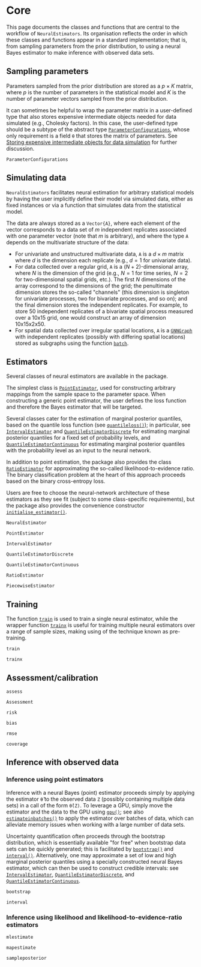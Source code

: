 # Core

This page documents the classes and functions that are central to the workflow of `NeuralEstimators`. Its organisation reflects the order in which these classes and functions appear in a standard implementation; that is, from sampling parameters from the prior distribution, to using a neural Bayes estimator to make inference with observed data sets.

## Sampling parameters

Parameters sampled from the prior distribution are stored as a $p \times K$ matrix, where $p$ is the number of parameters in the statistical model and $K$ is the number of parameter vectors sampled from the prior distribution.

It can sometimes be helpful to wrap the parameter matrix in a user-defined type that also stores expensive intermediate objects needed for data simulated (e.g., Cholesky factors). In this case, the user-defined type should be a subtype of the abstract type [`ParameterConfigurations`](@ref), whose only requirement is a field `θ` that stores the matrix of parameters. See [Storing expensive intermediate objects for data simulation](@ref) for further discussion.   

```@docs
ParameterConfigurations
```

## Simulating data

`NeuralEstimators` facilitates neural estimation for arbitrary statistical models by having the user implicitly define their model via simulated data, either as fixed instances or via a function that simulates data from the statistical model.

The data are always stored as a `Vector{A}`, where each element of the vector corresponds to a data set of $m$ independent replicates associated with one parameter vector (note that $m$ is arbitrary), and where the type `A` depends on the multivariate structure of the data:

- For univariate and unstructured multivariate data, `A` is a $d \times m$ matrix where $d$ is the dimension each replicate (e.g., $d=1$ for univariate data).
- For data collected over a regular grid, `A` is a ($N + 2$)-dimensional array, where $N$ is the dimension of the grid (e.g., $N = 1$ for time series, $N = 2$ for two-dimensional spatial grids, etc.). The first $N$ dimensions of the array correspond to the dimensions of the grid; the penultimate dimension stores the so-called "channels" (this dimension is singleton for univariate processes, two for bivariate processes, and so on); and the final dimension stores the independent replicates. For example, to store 50 independent replicates of a bivariate spatial process measured over a 10x15 grid, one would construct an array of dimension 10x15x2x50.
- For spatial data collected over irregular spatial locations, `A` is a [`GNNGraph`](https://carlolucibello.github.io/GraphNeuralNetworks.jl/dev/api/gnngraph/#GraphNeuralNetworks.GNNGraphs.GNNGraph) with independent replicates (possibly with differing spatial locations) stored as subgraphs using the function [`batch`](https://carlolucibello.github.io/GraphNeuralNetworks.jl/dev/api/gnngraph/#MLUtils.batch-Tuple{AbstractVector{%3C:GNNGraph}}).

## Estimators

Several classes of neural estimators are available in the package.

The simplest class is [`PointEstimator`](@ref), used for constructing arbitrary mappings from the sample space to the parameter space. When constructing a generic point estimator, the user defines the loss function and therefore the Bayes estimator that will be targeted.

Several classes cater for the estimation of marginal posterior quantiles, based on the quantile loss function (see [`quantileloss()`](@ref)); in particular, see [`IntervalEstimator`](@ref) and [`QuantileEstimatorDiscrete`](@ref) for estimating marginal posterior quantiles for a fixed set of probability levels, and [`QuantileEstimatorContinuous`](@ref) for estimating marginal posterior quantiles with the probability level as an input to the neural network.

In addition to point estimation, the package also provides the class [`RatioEstimator`](@ref) for approximating the so-called likelihood-to-evidence ratio. The binary classification problem at the heart of this approach proceeds based on the binary cross-entropy loss.

Users are free to choose the neural-network architecture of these estimators as they see fit (subject to some class-specific requirements), but the package also provides the convenience constructor [`initialise_estimator()`](@ref).

```@docs
NeuralEstimator

PointEstimator

IntervalEstimator

QuantileEstimatorDiscrete

QuantileEstimatorContinuous

RatioEstimator

PiecewiseEstimator
```

## Training

The function [`train`](@ref) is used to train a single neural estimator, while the wrapper function [`trainx`](@ref) is useful for training multiple neural estimators over a range of sample sizes, making using of the technique known as pre-training.

```@docs
train

trainx
```


## Assessment/calibration

```@docs
assess

Assessment

risk

bias

rmse

coverage
```

## Inference with observed data



### Inference using point estimators

Inference with a neural Bayes (point) estimator proceeds simply by applying the estimator `θ̂` to the observed data `Z` (possibly containing multiple data sets) in a call of the form `θ̂(Z)`. To leverage a GPU, simply move the estimator and the data to the GPU using [`gpu()`](https://fluxml.ai/Flux.jl/stable/models/functors/#Flux.gpu-Tuple{Any}); see also [`estimateinbatches()`](@ref) to apply the estimator over batches of data, which can alleviate memory issues when working with a large number of data sets.

Uncertainty quantification often proceeds through the bootstrap distribution, which is essentially available "for free" when bootstrap data sets can be quickly generated; this is facilitated by [`bootstrap()`](@ref) and [`interval()`](@ref). Alternatively, one may approximate a set of low and high marginal posterior quantiles using a specially constructed neural Bayes estimator, which can then be used to construct credible intervals: see [`IntervalEstimator`](@ref), [`QuantileEstimatorDiscrete`](@ref), and [`QuantileEstimatorContinuous`](@ref).  

```@docs
bootstrap

interval
```

### Inference using likelihood and likelihood-to-evidence-ratio estimators

```@docs
mlestimate

mapestimate

sampleposterior
```
